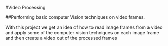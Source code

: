 #Video Processing

##Performing basic computer Vision techniques on video frames. 

With this project we get an idea of how to read image frames from a video and apply some of the computer vision techniques on each image frame and then create a video out
of the processed frames
